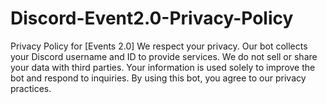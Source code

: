 # Discord-Event2.0-Privacy-Policy
Privacy Policy for [Events 2.0] We respect your privacy. Our bot collects your Discord username and ID to provide services. We do not sell or share your data with third parties. Your information is used solely to improve the bot and respond to inquiries. By using this bot, you agree to our privacy practices.
